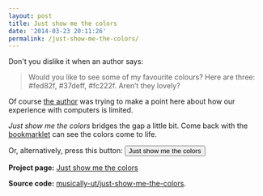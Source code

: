 ```yaml
---
layout: post
title: Just show me the colors
date: '2014-03-23 20:11:26'
permalink: /just-show-me-the-colors/
---
```


Don't you dislike it when an author says:

> Would you like to see some of my favourite colours? Here are three: #fed82f, #37deff, #fc222f. Aren’t they lovely?

Of course [the author](http://nearthespeedoflight.com/article/2014_03_17_objective_next) was trying to make a point here about how our experience with computers is limited. 

_Just show me the colors_ bridges the gap a little bit. Come back with the [bookmarklet](http://musically-ut.github.io/just-show-me-the-colors/) can see the colors come to life.

Or, alternatively, press this button: <button class="" id="just-show-me-the-colors">Just show me the colors</button>

<script src="http://musically-ut.github.io/just-show-me-the-colors/just-show-me-the-colors.js"></script>
<script>
document.getElementById('just-show-me-the-colors').onclick = function (ev) { justShowMeTheColors(); };
</script>

**Project page:** [Just show me the colors](http://musically-ut.github.io/just-show-me-the-colors/)

**Source code:** [musically-ut/just-show-me-the-colors](https://github.com/musically-ut/just-show-me-the-colors).

